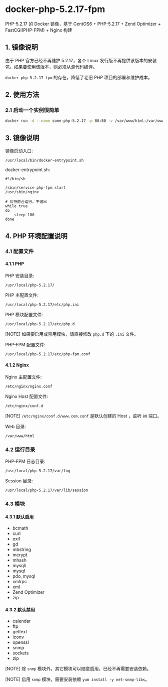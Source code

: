 # docker-php-5.2.17-fpm
PHP-5.2.17 的 Docker 镜像，基于 CentOS6 + PHP-5.2.17 + Zend Optimizer +  FastCGI(PHP-FPM) + Nginx 构建

## 1. 镜像说明
由于 PHP 官方已经不再维护 5.2.17，各个 Linux 发行版不再提供该版本的安装包。如果要使用该版本，则必须从源代码编译。

`docker-php-5.2.17-fpm` 的存在，降低了老旧 PHP 项目的部署和维护成本。

## 2. 使用方法

### 2.1 启动一个实例很简单

```bash
docker run -d --name some-php-5.2.17 -p 80:80 -v /var/www/html:/var/www/html jiazhoulvke/docker-php-5.2.17-fpm:latest
```

## 3. 镜像说明

镜像启动入口:

`/usr/local/bin/docker-entrypoint.sh`


docker-entrypoint.sh:

    #!/bin/sh

    /sbin/service php-fpm start
    /usr/sbin/nginx

    # 保持前台运行，不退出
    while true
    do
        sleep 100
    done

## 4. PHP 环境配置说明

### 4.1 配置文件

#### 4.1.1 PHP

PHP 安装目录:

`/usr/local/php-5.2.17/`

PHP 主配置文件:

`/usr/local/php-5.2.17/etc/php.ini`

PHP 模块配置文件:

`/usr/local/php-5.2.17/etc/php.d`

[NOTE]
如果要启用或禁用模块，请直接修改 `php.d` 下的 `.ini` 文件。

PHP-FPM 配置文件:

`/usr/local/php-5.2.17/etc/php-fpm.conf`

#### 4.1.2 Nginx

Nginx 主配置文件:

`/etc/nginx/nginx.conf`

Nginx Host 配置文件:

`/etc/nginx/conf.d`

[NOTE]
`/etc/nginx/conf.d/www.com.conf` 是默认创建的 Host ，监听 `80` 端口。

Web 目录:

`/var/www/html`


### 4.2 运行目录

PHP-FPM 日志目录:

`/usr/local/php-5.2.17/var/log`

Session 目录:

`/usr/local/php-5.2.17/var/lib/session`

### 4.3 模块

#### 4.3.1 默认启用

* bcmath
* curl
* exif
* gd
* mbstring
* mcrypt
* mhash
* mysqli
* mysql
* pdo_mysql
* xmlrpc
* xml
* Zend Optimizer
* zip

#### 4.3.2 默认禁用
* calendar
* ftp
* gettext
* iconv
* openssl
* snmp
* sockets
* zip

[NOTE]
除 `snmp` 模块外，其它模块可以随意启用，已经不再需要安装依赖。

[NOTE]
启用 `snmp` 模块，需要安装依赖 `yum install -y net-snmp-libs`。
